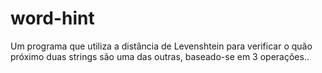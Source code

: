 # word-hint
Um programa que utiliza a distância de Levenshtein para verificar o quão próximo duas strings são uma das outras, baseado-se em 3 operações..
